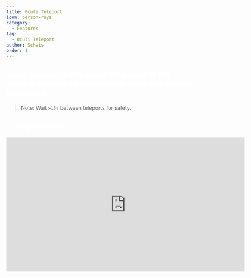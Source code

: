 ```yaml
---
title: 0culi Teleport
icon: person-rays
category:
  - Features
tag:
  - 0culi Teleport
author: Schvis
order: 1
---
```


## <span style='color:white;'>Oculi Teleport will teleport the player to the nearest rendered oculi location when the hotkey is pressed.</span>

> Note: Wait `>15s` between teleports for safety.

## <span style='color:white;'>Example Video:</span>

<iframe width="640" height="360" src="https://www.youtube.com/embed/j2Yu31J7Yh4?list=PL5eI1Tb64p56g27qfYk7VuFTz4FK6YrKa" title="Korepi - Oculi/ChestTeleport" frameborder="0" allow="accelerometer; autoplay; clipboard-write; encrypted-media; gyroscope; picture-in-picture; web-share" allowfullscreen></iframe>